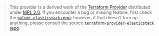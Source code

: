 > This provider is a derived work of the [Terraform Provider](https://github.com/elastic/terraform-provider-elasticstack)
> distributed under [MPL 2.0](https://www.mozilla.org/en-US/MPL/2.0/). If you encounter a bug or missing feature,
> first check the [`pulumi-elasticstack` repo](https://github.com/zlepper/pulumi-elasticstack/issues); however, if that doesn't turn up anything,
> please consult the source [`terraform-provider-elasticstack` repo](https://github.com/elastic/terraform-provider-elasticstack/issues).